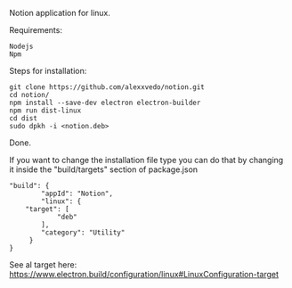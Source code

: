 Notion application for linux.

Requirements:

	Nodejs
	Npm

Steps for installation:

	git clone https://github.com/alexxvedo/notion.git
	cd notion/
	npm install --save-dev electron electron-builder
	npm run dist-linux
	cd dist
	sudo dpkh -i <notion.deb>

Done.

If you want to change the installation file type you can do that by changing it inside
the "build/targets" section of package.json

	"build": {
    		"appId": "Notion",
    		"linux": {
		"target": [
        		"deb"
      		],
      		"category": "Utility"
   		 }
  	}

See al target here: https://www.electron.build/configuration/linux#LinuxConfiguration-target
